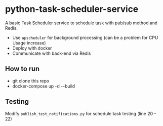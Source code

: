 # python-task-scheduler-service
A basic Task Scheduler service to schedule task with pub/sub method and Redis.
- Use `apscheduler` for background processing (can be a problem for CPU Usage increase)
- Deploy with docker
- Communicate with back-end via Redis

## How to run
- git clone this repo
- docker-compose up -d --build

## Testing
Modify `publish_test_notifications.py` for schedule task testing (line 20 - 22)

